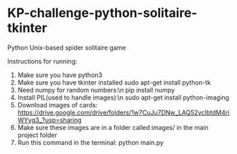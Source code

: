 # KP-challenge-python-solitaire-tkinter
Python Unix-based spider solitaire game 

Instructions for running:
1. Make sure you have python3
2. Make sure you have tkinter installed
    sudo apt-get install python-tk
3. Need numpy for random numbers:\n
    pip install numpy
4. Install PIL(used to handle images):\n
    sudo apt-get install python-imaging
5. Download images of cards:
    https://drive.google.com/drive/folders/1w7CuJu7DNw_LAQ52vclbtdM4riWYvg3_?usp=sharing
6. Make sure these images are in a folder called images/ in the main project folder
7. Run this command in the terminal:
    python main.py

